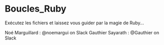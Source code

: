 # Boucles_Ruby

Exécutez les fichiers et laissez vous guider par la magie de Ruby...

Noé Marguillard : @noemargui on Slack
Gauthier Sayarath : @Gauthier on Slack
